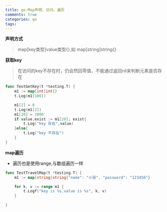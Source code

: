 ```yaml
---
title: go-Map声明、访问、遍历
comments: true
categories: go
tags:
---
```


**声明方式**

> map[key类型]value类型{},如
map[string]string{}

**获取key**
> 在访问的key不存在时，仍会然回零值，不能通过返回nil来判断元素是否存在
<!--more-->
```go
func TestGetKey(t *testing.T) {
	m1 := map[int]int{}
	t.Log(m1[100])

	m1[2] = 0
	t.Log(m1[2])
	m1[20] = 2000
	if value,exist := m1[20]; exist{
		t.Log("key 存在",value)
	}else{
		t.Log("key 不存在")
	}
}
```

**map遍历**
* 遍历也是使用range,与数组遍历一样

```go
func TestTravelMap(t *testing.T) {
	m1 := map[string]string{"name": "小张", "password": "123456"}

	for k, v := range m1 {
		t.Logf("key is %s,value is %s", k, v)
	}

}
```
